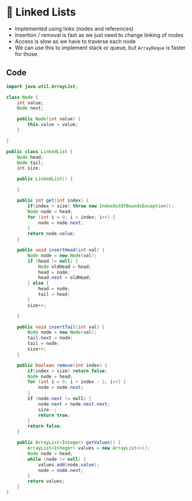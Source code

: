 # 🚀 Linked Lists

- Implemented using links (nodes and references)
- Insertion / removal is fast as we just need to change linking of nodes
- Access is slow as we have to traverse each node
- We can use this to implement stack or queue, but `ArrayDeque` is faster for those.

## Code


```java
import java.util.ArrayList;

class Node {
    int value;
    Node next;

    public Node(int value) {
        this.value = value;
    }

}

public class LinkedList {
    Node head;
    Node tail;
    int size;

    public LinkedList() {

    }

    public int get(int index) {
        if(index > size) throw new IndexOutOfBoundsException();
        Node node = head;
        for (int i = 0; i < index; i++) {
            node = node.next;
        }
        return node.value;
    }

    public void insertHead(int val) {
        Node node = new Node(val);
        if (head != null) {
            Node oldHead = head;
            head = node;
            head.next = oldHead;
        } else {
            head = node;
            tail = head;
        }
        size++;

    }

    public void insertTail(int val) {
        Node node = new Node(val);
        tail.next = node;
        tail = node;
        size++;
    }

    public boolean remove(int index) {
        if(index > size) return false;
        Node node = head;
        for (int i = 0; i < index - 1; i++) {
            node = node.next;
        }
        if (node.next != null) {
            node.next = node.next.next;
            size--;
            return true;
        }
        return false;
    }

    public ArrayList<Integer> getValues() {
        ArrayList<Integer> values = new ArrayList<>();
        Node node = head;
        while (node != null) {
            values.add(node.value);
            node = node.next;
        }
        return values;
    }
}
```

